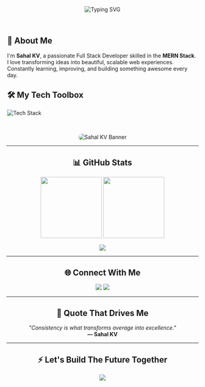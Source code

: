 <!-- README.md -->

<!-- Typing header -->
<p align="center">
  <img src="https://readme-typing-svg.herokuapp.com?font=Fira+Code&size=30&pause=1000&color=00F7FF&width=700&center=true&vCenter=true&lines=Hey+there+%F0%9F%91%8B+I'm+Sahal+KV;Web+Developer+%7C+Tech+Explorer+%7C+Problem+Solver;Building+Dreams+into+Code+%F0%9F%9A%80;Welcome+to+My+World+of+Code!" alt="Typing SVG" />
</p>

<!-- Side-by-side layout -->
<div style="display: flex; flex-wrap: wrap; align-items: center; justify-content: center; gap: 2rem; margin-top: 2rem;">

  <!-- Left: Text -->
  <div style="flex: 1; min-width: 300px; max-width: 500px;">
    <h2>🚀 About Me</h2>
    <p>
      I'm <strong>Sahal KV</strong>, a passionate Full Stack Developer skilled in the <strong>MERN Stack</strong>.<br>
      I love transforming ideas into beautiful, scalable web experiences.<br>
      Constantly learning, improving, and building something awesome every day.
    </p>
    <h2>🛠️ My Tech Toolbox</h2>
    <p>
      <img src="https://skillicons.dev/icons?i=js,ts,html,css,react,redux,nodejs,express,mongodb,git,github,figma,postman,vscode" alt="Tech Stack" />
    </p>
  </div>

  <!-- Right: Banner -->
  <div style="flex: 1; min-width: 300px; text-align: center;">
    <img 
      src="https://user-images.githubusercontent.com/74038190/235224431-e8c8c12e-6826-47f1-89fb-2ddad83b3abf.gif" 
      alt="Sahal KV Banner" 
      style="max-width: 100%; height: auto; border-radius: 12px;"
    />
  </div>
</div>



---

<h2 align="center">📊 GitHub Stats</h2>

<p align="center">
  <img src="https://github-readme-stats.vercel.app/api?username=sahalkv&show_icons=true&theme=radical&count_private=true" height="160px"/>
  <img src="https://github-readme-stats.vercel.app/api/top-langs/?username=sahalkv&layout=compact&theme=radical" height="160px"/>
</p>

<p align="center">
  <img src="https://github-readme-activity-graph.vercel.app/graph?username=sahalkv&theme=react-dark&area=true&hide_border=true" />
</p>

---

<h2 align="center">🌐 Connect With Me</h2>

<p align="center">
  <a href="https://www.linkedin.com/in/sahalkv" target="_blank"><img src="https://img.shields.io/badge/LinkedIn-0077B5?style=for-the-badge&logo=linkedin&logoColor=white"/></a>
  <a href="mailto:sahalkvdev@gmail.com"><img src="https://img.shields.io/badge/Gmail-D14836?style=for-the-badge&logo=gmail&logoColor=white"/></a>
</p>

---

<h2 align="center">💬 Quote That Drives Me</h2>

<p align="center">
  <em>"Consistency is what transforms average into excellence."</em><br>
  <strong>— Sahal KV</strong>
</p>

---

<h2 align="center">⚡ Let's Build The Future Together</h2>

<p align="center">
  <img src="https://readme-typing-svg.herokuapp.com?font=Fira+Code&weight=500&size=24&pause=1000&color=00FFAB&width=600&lines=One+line+of+code+at+a+time...;Crafting+magic+on+the+web+%F0%9F%94%A5;Let's+collaborate%2C+innovate%2C+and+build+%F0%9F%9A%80" />
</p>

